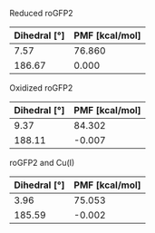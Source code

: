 Reduced roGFP2

| Dihedral [°] | PMF [kcal/mol] |
|-----------|-----------|
| 7.57 | 76.860 |
| 186.67 | 0.000 |

Oxidized roGFP2

| Dihedral [°] | PMF [kcal/mol] |
|-----------|-----------|
| 9.37 | 84.302 |
| 188.11 | -0.007 |

roGFP2 and Cu(I)

| Dihedral [°] | PMF [kcal/mol] |
|-----------|-----------|
| 3.96 | 75.053 |
| 185.59 | -0.002 |
